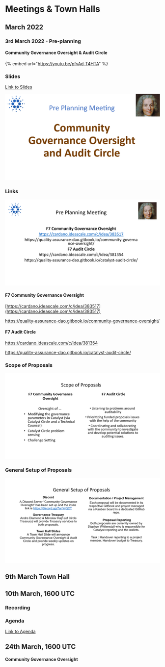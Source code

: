 # Meetings & Town Halls

## March 2022

### 3rd March 2022 - Pre-planning

#### Community Governance Oversight & Audit Circle

{% embed url="https://youtu.be/pfvAd-T4HTA" %}

### Slides

[Link to Slides](https://docs.google.com/presentation/d/1tTm19KzxpjRfN\_VOLhdQYhVoEEd5e5SjMpS7lOSM9Y0/edit?usp=sharing)

![](<../.gitbook/assets/2022-03-07 (7).png>)

### Links

![](<../.gitbook/assets/2022-03-07 (8).png>)

#### F7 Community Governance Oversight

[https://cardano.ideascale.com/c/idea/383517](https://cardano.ideascale.com/c/idea/383517)

https://quality-assurance-dao.gitbook.io/community-governance-oversight/

#### F7 Audit Circle

https://cardano.ideascale.com/c/idea/381354

https://quality-assurance-dao.gitbook.io/catalyst-audit-circle/

### Scope of Proposals

![](<../.gitbook/assets/2022-03-07 (9).png>)

### General Setup of Proposals

![](<../.gitbook/assets/2022-03-07 (10).png>)



## 9th March Town Hall



## 10th March, 1600 UTC

### Recording&#x20;

### Agenda

[Link to Agenda](https://docs.google.com/document/d/1XkN0vKYkCwqA1KrycsRSSIvJkFQ\_hUhYPWzum4G7tF4/edit?usp=sharing)



## 24th March, 1600 UTC

#### Community Governance Oversight







